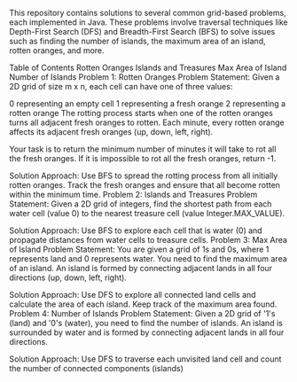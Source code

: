 This repository contains solutions to several common grid-based problems, each implemented in Java. These problems involve traversal techniques like Depth-First Search (DFS) and Breadth-First Search (BFS) to solve issues such as finding the number of islands, the maximum area of an island, rotten oranges, and more.

Table of Contents
Rotten Oranges
Islands and Treasures
Max Area of Island
Number of Islands
Problem 1: Rotten Oranges
Problem Statement:
Given a 2D grid of size m x n, each cell can have one of three values:

0 representing an empty cell
1 representing a fresh orange
2 representing a rotten orange
The rotting process starts when one of the rotten oranges turns all adjacent fresh oranges to rotten. Each minute, every rotten orange affects its adjacent fresh oranges (up, down, left, right).

Your task is to return the minimum number of minutes it will take to rot all the fresh oranges. If it is impossible to rot all the fresh oranges, return -1.

Solution Approach:
Use BFS to spread the rotting process from all initially rotten oranges.
Track the fresh oranges and ensure that all become rotten within the minimum time.
Problem 2: Islands and Treasures
Problem Statement:
Given a 2D grid of integers, find the shortest path from each water cell (value 0) to the nearest treasure cell (value Integer.MAX_VALUE).

Solution Approach:
Use BFS to explore each cell that is water (0) and propagate distances from water cells to treasure cells.
Problem 3: Max Area of Island
Problem Statement:
You are given a grid of 1s and 0s, where 1 represents land and 0 represents water. You need to find the maximum area of an island. An island is formed by connecting adjacent lands in all four directions (up, down, left, right).

Solution Approach:
Use DFS to explore all connected land cells and calculate the area of each island. Keep track of the maximum area found.
Problem 4: Number of Islands
Problem Statement:
Given a 2D grid of '1's (land) and '0's (water), you need to find the number of islands. An island is surrounded by water and is formed by connecting adjacent lands in all four directions.

Solution Approach:
Use DFS to traverse each unvisited land cell and count the number of connected components (islands)
